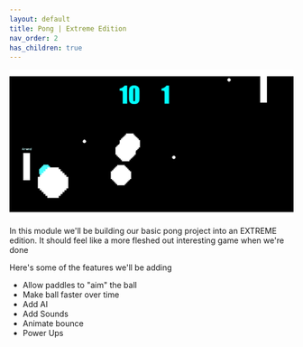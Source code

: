 ```yaml
---
layout: default
title: Pong | Extreme Edition
nav_order: 2
has_children: true
---
```


![](../../images/pong/extreme_pong.gif)

In this module we'll be building our basic pong project into an EXTREME edition. It should feel like a more fleshed out interesting game when we're done

Here's some of the features we'll be adding

 * Allow paddles to "aim" the ball
 * Make ball faster over time
 * Add AI
 * Add Sounds
 * Animate bounce
 * Power Ups
